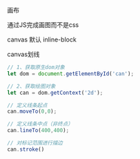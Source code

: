 画布



通过JS完成画图而不是css



canvas 默认 inline-block



canvas划线

```js
// 1、获取原生dom对象
let dom = document.getElementById('can');

// 2、获取绘图对象
let can = dom.getContext('2d');

// 定义线条起点
can.moveTo(0,0);

// 定义线条中点（非终点）
can.lineTo(400,400);

// 对标记范围进行描边
can.stroke()
```







